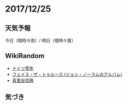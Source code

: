 # 2017/12/25

## 天気予報

今日（晴時々雨）/ 明日（晴時々曇）

## WikiRandom

* [ドイツ零年](https://ja.wikipedia.org/wiki/%E3%83%89%E3%82%A4%E3%83%84%E9%9B%B6%E5%B9%B4)
* [フェイス・ザ・トゥルース (ジョン・ノーラムのアルバム)](https://ja.wikipedia.org/wiki/%E3%83%95%E3%82%A7%E3%82%A4%E3%82%B9%E3%83%BB%E3%82%B6%E3%83%BB%E3%83%88%E3%82%A5%E3%83%AB%E3%83%BC%E3%82%B9_%28%E3%82%B8%E3%83%A7%E3%83%B3%E3%83%BB%E3%83%8E%E3%83%BC%E3%83%A9%E3%83%A0%E3%81%AE%E3%82%A2%E3%83%AB%E3%83%90%E3%83%A0%29)
* [真里谷信興](https://ja.wikipedia.org/wiki/%E7%9C%9F%E9%87%8C%E8%B0%B7%E4%BF%A1%E8%88%88)

## 気づき


